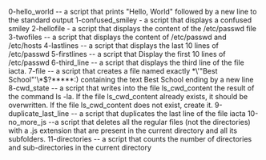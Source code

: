 0-hello_world -- a script that prints "Hello, World" followed by a new line to the standard output
1-confused_smiley - a script that displays a confused smiley
2-hellofile - a script that displays the content of the /etc/passwd file
3-twofiles -- a script that displays the content of /etc/passwd and /etc/hosts
4-lastlines -- a script that displays the last 10 lines of /etc/passwd
5-firstlines -- a script that Display the first 10 lines of /etc/passwd
6-third_line --  a script that displays the third line of the file iacta.
7-file --  a script that creates a file named exactly \*\\'"Best School"\'\\*$\?\*\*\*\*\*:) containing the text Best School ending by a new line
8-cwd_state --  a script that writes into the file ls_cwd_content the result of the command ls -la. If the file ls_cwd_content already exists, it should be overwritten. If the file ls_cwd_content does not exist, create it.
9-duplicate_last_line -- a script that duplicates the last line of the file iacta
10-no_more_js --a script that deletes all the regular files (not the directories) with a .js extension that are present in the current directory and all its subfolders.
11-directories -- a script that counts the number of directories and sub-directories in the current directory
